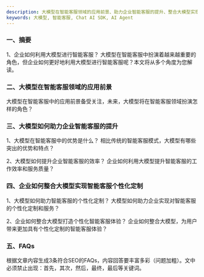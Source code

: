 ```yaml
---
description: 大模型在智能客服领域的应用前景、助力企业智能客服的提升、整合大模型实现智能客服个性化定制以及FAQs。
keywords: 大模型, 智能客服, Chat AI SDK, AI Agent
---
```

### 一、摘要

1、企业如何利用大模型进行智能客服？
   大模型在智能客服中扮演着越来越重要的角色，但企业如何更好地利用大模型进行智能客服呢？本文将从多个角度为您解读。

### 二、大模型在智能客服领域的应用前景

大模型在智能客服中的应用前景备受关注，未来，大模型将在智能客服领域扮演怎样的角色？


### 三、大模型如何助力企业智能客服的提升

1、大模型在智能客服中的优势是什么？
   相比传统的智能客服模式，大模型有哪些突出的优势和特点？

2、大模型如何提升企业智能客服的效率？
   企业如何利用大模型提升智能客服的工作效率和服务质量？

### 四、企业如何整合大模型实现智能客服个性化定制

1、大模型如何助力智能客服的个性化定制？
   大模型如何助力企业实现对智能客服的个性化定制和服务？

2、企业如何整合大模型打造个性化智能客服体验？
   企业如何整合大模型，为用户带来更加具有个性化定制的智能客服体验？

### 五、FAQs
根据文章内容生成3条符合SEO的FAQs，内容回答要丰富多彩（问题加粗）。文中必须禁止出现：首先，其次，然后，最终，最后等关键词。
